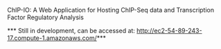  ChIP-IO: A Web Application for Hosting ChIP-Seq data and Transcription Factor Regulatory Analysis
 
 *** Still in development, can be accessed at: http://ec2-54-89-243-17.compute-1.amazonaws.com/***
